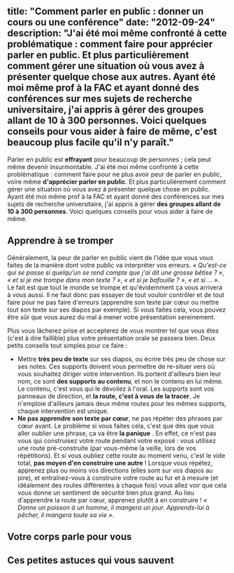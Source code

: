 title: "Comment parler en public : donner un cours ou une conférence"
date: "2012-09-24"
description: "J'ai été moi même confronté à cette problématique : comment faire pour __apprécier parler en public__. Et plus particulièrement comment gérer une situation où vous avez à présenter quelque chose aux autres. Ayant été moi même prof à la FAC et ayant donné des conférences sur mes sujets de recherche universitaire, j'ai appris à gérer __des groupes allant de 10 à 300 personnes__. Voici quelques conseils pour vous aider à faire de même, c'est beaucoup plus facile qu'il n'y paraît."
---

Parler en public est __effrayant__ pour beaucoup de personnes ; cela peut même devenir insurmontable. J'ai été moi même confronté à cette problématique : comment faire pour ne plus avoir peur de parler en public, voire même __d'apprécier parler en public__. Et plus particulièrement comment gérer une situation où vous avez à présenter quelque chose en public. Ayant été moi même prof à la FAC et ayant donné des conférences sur mes sujets de recherche universitaire, j'ai appris à gérer __des groupes allant de 10 à 300 personnes__. Voici quelques conseils pour vous aider à faire de même.

## Apprendre à se tromper

Généralement, la peur de parler en public vient de l'idée que vous vous faites de la manière dont votre public va interpréter vos erreurs. _« Qu'est-ce qui se passe si quelqu'un se rend compte que j'ai dit une grosse bêtise ? »_, _« et si je me trompe dans mon texte ? »_, _« et si je bafouille ? »_, _« et si ... »_. Le fait est que tout le monde se trompe et qu'évidemment ça vous arrivera à vous aussi. Il ne faut donc pas essayer de tout vouloir contrôler et de tout faire pour ne pas faire d'erreurs (apprendre son texte par cœur ou mettre tout son texte sur ses diapos par exemple). Si vous faites cela, vous pouvez être sûr que vous aurez du mal à mener votre présentation sereinement.

Plus vous lâcherez prise et accepterez de vous montrer tel que vous êtes (c'est à dire faillible) plus votre présentation orale se passera bien. Deux petits conseils tout simples pour ce faire :

* Mettre __très peu de texte__ sur ses diapos, ou écrire très peu de chose sur ses notes. Ces supports doivent vous permettre de re-situer vers où vous souhaitez diriger votre intervention. Ils portent d'ailleurs bien leur nom, ce sont __des supports au contenu__, et non le contenu en lui même. Le contenu, c'est vous qui le dévoilez à l'oral. Les supports sont vos panneaux de direction, et __la route, c'est à vous de la tracer__. Je n'emploie d'ailleurs jamais deux même routes pour les mêmes supports, chaque intervention est unique.
* __Ne pas apprendre son texte par cœur__, ne pas répéter des phrases par cœur avant. Le problème si vous faites cela, c'est que dès que vous aller oublier une phrase, ça va être __la panique__ . En effet, ce n'est pas vous qui construisez votre route pendant votre exposé : vous utilisez une route pré-construite (par vous-même la veille, lors de vos répétitions). Et si vous oubliez cette route au moment venu, c'est le vide total, __pas moyen d'en construire une autre__ ! Lorsque vous répétez, apprenez plus ou moins vos directions (elles sont sur vos diapos au pire), et entraînez-vous à construire votre route au fur et à mesure (et idéalement des routes différentes à chaque fois) vous allez voir que cela vous donne un sentiment de sécurité bien plus grand. Au lieu d'apprendre la route par cœur, apprenez plutôt à en construire ! _« Donne un poisson à un homme, il mangera un jour. Apprends-lui à pêcher, il mangera toute sa vie »_.


## Votre corps parle pour vous

## Ces petites astuces qui vous sauvent
